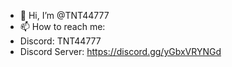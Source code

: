 - 👋 Hi, I’m @TNT44777
- 📫 How to reach me:
- Discord: TNT44777
- Discord Server: https://discord.gg/yGbxVRYNGd
<!---
TNT44777/TNT44777 is a ✨ special ✨ repository because its `README.md` (this file) appears on your GitHub profile.
You can click the Preview link to take a look at your changes.
--->
